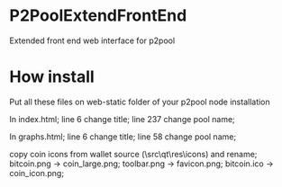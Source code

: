 P2PoolExtendFrontEnd
====================

Extended front end web interface for p2pool

How install
====================
Put all these files on web-static folder of your p2pool node installation

In index.html;
line 6 change title;
line 237 change pool name;

In graphs.html;
line 6 change title;
line 58 change pool name;

copy coin icons from wallet source (\src\qt\res\icons) and rename; 
bitcoin.png -> coin_large.png;
toolbar.png -> favicon.png;
bitcoin.ico -> coin_icon.png;